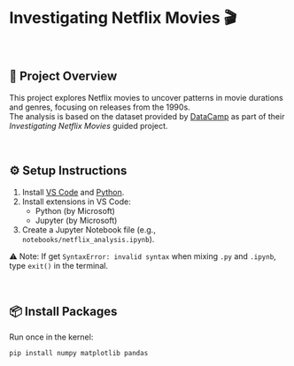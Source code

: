 # Investigating Netflix Movies 🎬

<br>

## 📌 Project Overview
This project explores Netflix movies to uncover patterns in movie durations and genres, focusing on releases from the 1990s.  
The analysis is based on the dataset provided by [DataCamp](https://www.datacamp.com/) as part of their *Investigating Netflix Movies* guided project.  

<br>

## ⚙️ Setup Instructions
1. Install [VS Code](https://code.visualstudio.com/) and [Python](https://www.python.org/).  
2. Install extensions in VS Code:
   - Python (by Microsoft)
   - Jupyter (by Microsoft)  
3. Create a Jupyter Notebook file (e.g., `notebooks/netflix_analysis.ipynb`).  

⚠️ Note: If get `SyntaxError: invalid syntax` when mixing `.py` and `.ipynb`, type `exit()` in the terminal.  

<br>

## 📦 Install Packages
Run once in the kernel:

```bash
pip install numpy matplotlib pandas
